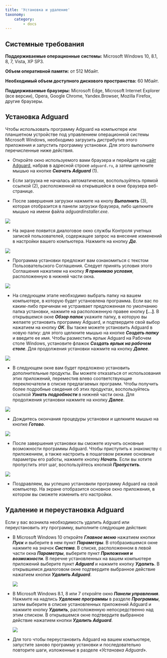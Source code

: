 ```yaml
---
title: 'Установка и удаление'
taxonomy:
    category:
        - docs
---
```


## Системные требования ##


**Поддерживаемые операционные системы:**	Microsoft Windows 10, 8.1, 8, 7, Vista, XP SP3.

**Объем оперативной памяти:**	от 512 Мбайт.

**Необходимый объем доступного дискового пространства:**	60 Мбайт.

**Поддерживаемые браузеры:**	Microsoft Edge, Microsoft Internet Explorer (все версии), Opera, Google Chrome, Yandex.Browser, Mozilla Firefox, другие браузеры.

## Установка Adguard ##
Чтобы использовать программу Adguard на компьютере или планшетном устройстве под управлением операционной системы Microsoft Windows, необходимо загрузить дистрибутив этого приложения и запустить программу установки. Для этого выполните перечисленные ниже действия.


- Откройте окно используемого вами браузера и перейдите на [сайт Adguard](https://adguard.com/ru/welcome.html), набрав в адресной строке `adguard.ru`, а затем щелкните мышью на кнопке ***Скачать Adguard*** (1).

- Если загрузка не началась автоматически, воспользуйтесь прямой ссылкой (2), расположенной на открывшейся в окне браузера веб-странице.

- После завершения загрузки нажмите на кнопу ***Выполнить*** (3), которая отобразится в панели загрузки браузера, либо щелкните мышью на имени файла *adguardinstaller.exe*.

![](adguard_win_install_RU_01.png)


- На экране появится диалоговое окно службы Контроля учетных записей пользователей, содержащее запрос на внесение изменений в настройки вашего компьютера. Нажмите на кнопку ***Да***.

![](adguard_win_install_RU_02.png)

- Программа установки предложит вам ознакомиться с текстом Пользовательского Соглашения. Следует принять условия этого Соглашения нажатием на кнопку ***Я принимаю условия***, расположенную в нижней части окна. 

 ![](adguard_win_install_RU_03.png)

- На следующем этапе необходимо выбрать папку на вашем компьютере, в которую будет установлена программа. Если вас по каким-либо причинам не устраивает предложенная по умолчанию папка установки, нажмите на расположенную правее кнопку **[…]**. В открывшемся окне ***Обзор папок*** укажите папку, в которую вы желаете установить программу Adguard, и подтвердите свой выбор нажатием на кнопку ***ОК***. Вы также можете установить Adguard в новую папку: для этого щелкните мышью на кнопке ***Создать папку*** и введите ее имя. Чтобы разместить ярлык Adguard на Рабочем столе Windows, установите флажок ***Создать ярлык на рабочем столе***. Для продолжения установки нажмите на кнопку ***Далее***.
 
 ![](adguard_win_install_RU_04.png)

- В следующем окне вам будет предложено установить дополнительные продукты. Вы можете отказаться от использования этих приложений, переместив влево соответствующие переключатели в списке предлагаемых программ. Чтобы получить более подробные сведения об этих продуктах, воспользуйтесь ссылкой ***Узнать подробности*** в нижней части окна. Для продолжения установки нажмите на кнопку ***Далее***.

 ![](adguard_win_install_RU_05.png)
 
- Дождитесь окончания процедуры установки и щелкните мышью на кнопке ***Готово***.

 ![](adguard_win_install_RU_06.png)
 
- После завершения установки вы сможете изучить основные возможности программы Adguard. Чтобы приступить к знакомству с приложением, а также настроить в пошаговом режиме основные параметры его работы, нажмите кнопку ***Начать***. Если вы хотите пропустить этот шаг, воспользуйтесь кнопкой ***Пропустить***.

 ![](adguard_win_install_RU_07.png)

- Поздравляем, вы успешно установили программу Adguard на свой компьютер. На экране отобразится основное окно приложения, в котором вы сможете изменить его настройки.

## Удаление и переустановка Adguard ##

Если у вас возникла необходимость удалить Adguard или переустановить эту программу, выполните следующие действия:

- В Microsoft Windows 10 откройте ***Главное меню*** нажатием кнопки ***Пуск*** и выберите в нем пункт ***Параметры***. В отобразившемся окне нажмите на значок ***Система***. В списке, расположенном в левой части окна ***Параметры***, выберите пункт ***Приложения и возможности***. В перечне установленных на вашем компьютере приложений выберите пункт ***Adguard*** и нажмите кнопку ***Удалить***. В открывшемся диалоговом окне подтвердите выбранное действие нажатием кнопки ***Удалить Adguard***.

  ![](adguard_win_install_RU_08.png)

- В Microsoft Windows 8.1, 8 или 7 откройте окно ***Панели управления***. Нажмите на надпись ***Удаление программы*** в разделе ***Программы***, затем выберите в списке установленных приложений Adguard и нажмите кнопку ***Удалить***, расположенную непосредственно над этим списком. В открывшемся окне подтвердите выбранное действие нажатием кнопки ***Удалить Adguard***.

   ![](adguard_win_install_RU_09.png)

- Для того чтобы переустановить Adguard на вашем компьютере, запустите заново программу установки и последовательно повторите шаги, изложенные в разделе «*Установка Adguard*».
